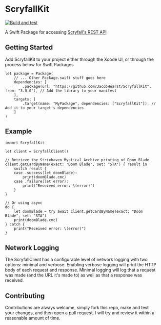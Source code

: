 # ScryfallKit
[![Build and test](https://github.com/JacobHearst/ScryfallKit/actions/workflows/build+test.yml/badge.svg)](https://github.com/JacobHearst/ScryfallKit/actions/workflows/build+test.yml)

A Swift Package for accessing [Scryfall's REST API](https://scryfall.com/docs/api)

## Getting Started
Add ScryfallKit to your project either through the Xcode UI, or through the process below for Swift Packages

    let package = Package(
        // ... Other Package.swift stuff goes here
        dependencies: [
            .package(url: "https://github.com/JacobHearst/ScryfallKit", from: "3.0.0"), // Add the library to your manifest
        ],
        targets: [
            .target(name: "MyPackage", dependencies: ["ScryfallKit"]), // Add it to your target's dependencies
        ]
    )
    
## Example

    import ScryfallKit
    
    let client = ScryfallClient()

    // Retrieve the Strixhaven Mystical Archive printing of Doom Blade
    client.getCardByName(exact: "Doom Blade", set: "STA") { result in
        switch result {
        case .success(let doomBlade):
            print(doomBlade.cmc)
        case .failure(let error):
            print("Received error: \(error)")
        }
    }
    
    // Or using async
    do {
        let doomBlade = try await client.getCardByName(exact: "Doom Blade", set: "STA")
        print(doomBlade.cmc)
    } catch {
        print("Received error: \(error)")
    }
    
## Network Logging
The ScryfallClient has a configurable level of network logging with two options: minimal and verbose. Enabling verbose logging will print the HTTP body of each request and response. Minimal logging will log that a request was made (and the URL it's made to) as well as that a response was received.

## Contributing
Contributions are always welcome, simply fork this repo, make and test your changes, and then open a pull request. I will try and review it within a reasonable amount of time.
